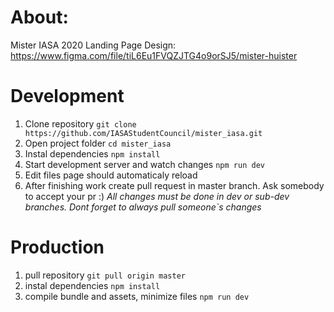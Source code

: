 # About:
 Mister IASA 2020 Landing Page
 Design: https://www.figma.com/file/tiL6Eu1FVQZJTG4o9orSJ5/mister-huister

# Development
 1. Clone repository `git clone https://github.com/IASAStudentCouncil/mister_iasa.git`
 1. Open project folder `cd mister_iasa`
 1. Instal dependencies `npm install`
 1. Start development server and watch changes `npm run dev`
 1. Edit files page should automaticaly reload
 1. After finishing work create pull request in master branch. Ask somebody to accept your pr :)
 _All changes must be done in dev or sub-dev branches. Dont forget to always pull someone`s changes_


# Production
 1. pull repository `git pull origin master`
 1. instal dependencies `npm install`
 1. compile bundle and assets, minimize files `npm run dev`

